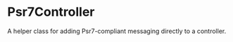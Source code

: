 Psr7Controller
=========

A helper class for adding Psr7-compliant messaging directly to a controller.
